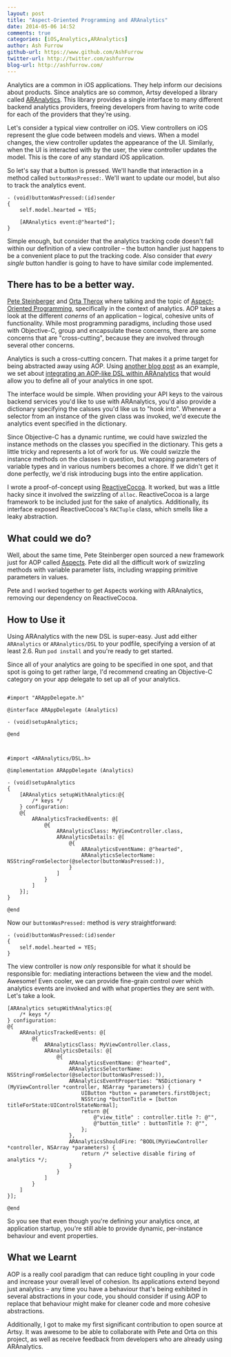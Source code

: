 ```yaml
---
layout: post
title: "Aspect-Oriented Programming and ARAnalytics"
date: 2014-05-06 14:52
comments: true
categories: [iOS,Analytics,ARAnalytics]
author: Ash Furrow
github-url: https://www.github.com/AshFurrow
twitter-url: http://twitter.com/ashfurrow
blog-url: http://ashfurrow.com/
---
```


Analytics are a common in iOS applications. They help inform our decisions 
about products. Since analytics are so common, Artsy developed a library called
[ARAnalytics](https://github.com/orta/ARAnalytics). This library provides a 
single interface to many different backend analytics providers, freeing 
developers from having to write code for each of the providers that they're
using. 

Let's consider a typical view controller on iOS. View controllers on iOS 
represent the glue code between models and views. When a model changes, the view 
controller updates the appearance of the UI. Similarly, when the UI is 
interacted with by the user, the view controller updates the model. This is the
core of any standard iOS application. 

So let's say that a button is pressed. We'll handle that interaction in a 
method called `buttonWasPressed:`. We'll want to update our model, but also to
track the analytics event. 

``` objc
- (void)buttonWasPressed:(id)sender
{
	self.model.hearted = YES;

	[ARAnalytics event:@"hearted"];
}
```

Simple enough, but consider that the analytics tracking code doesn't fall within
our definition of a view controller – the button handler just happens to be a
convenient place to put the tracking code. Also consider that *every single* 
button handler is going to have to have similar code implemented. 

<!-- more -->

## There has to be a better way. 

[Pete Steinberger](http://twitter.com/steipete) and [Orta Therox](http://twitter.com/orta)
where talking and the topic of [Aspect-Oriented Programming](http://en.wikipedia.org/wiki/Aspect-oriented_programming),
specifically in the context of analytics. AOP takes a look at the different 
*conerns* of an application – logical, cohesive units of functionality. While 
most programming paradigms, including those used with Objective-C, group and
encapsulate these concerns, there are some concerns that are "cross-cutting", 
because they are involved through several other concerns. 

Analytics is such a cross-cutting concern. That makes it a prime target for 
being abstracted away using AOP. Using [another blog post](http://albertodebortoli.github.io/blog/2014/03/25/an-aspect-oriented-approach-programming-to-ios-analytics/)  as an example, we set about [integrating an AOP-like DSL within ARAnalytics](https://github.com/orta/ARAnalytics/pull/74) 
that would allow you to define all of your analytics in one spot. 

The interface would be simple. When providing your API keys to the vairous
backend services you'd like to use with ARAnalytics, you'd also provide a
dictionary specifying the calsses you'd like us to "hook into". Whenever a 
selector from an instance of the given class was invoked, we'd execute the 
analytics event specified in the dictionary. 

Since Objective-C has a dynamic runtime, we could have swizzled the instance 
methods on the classes you specified in the dictionary. This gets a little 
tricky and represents a lot of work for us. We could swizzle the instance
methods on the classes in question, but wrapping parameters of variable types
and in various numbers becomes a chore. If we didn't get it done perfectly, 
we'd risk introducing bugs into the entire application. 

I wrote a proof-of-concept using [ReactiveCocoa](http://reactivecocoa.io). It
worked, but was a little hacky since it involved the swizzling of `alloc`. 
ReactiveCocoa is a large framework to be included just for the sake of 
analytics. Additionally, its interface exposed ReactiveCocoa's `RACTuple` class, 
which smells like a leaky abstraction. 

## What could we do?

Well, about the same time, Pete Steinberger open sourced a new framework just 
for AOP called [Aspects](https://github.com/steipete/Aspects). Pete did all the
difficult work of swizzling methods with variable parameter lists, including
wrapping primitive parameters in values. 

Pete and I worked together to get Aspects working with ARAnalytics, removing our 
dependency on ReactiveCocoa. 

## How to Use it

Using ARAnalytics with the new DSL is super-easy. Just add either `ARAnalytics`
or `ARAnalytics/DSL` to your podfile, specifying a version of at least 2.6. Run 
`pod install` and you're ready to get started. 

Since all of your analytics are going to be specified in one spot, and that spot
is going to get rather large, I'd recommend creating an Objective-C category on
your app delegate to set up all of your analytics. 

``` objc

#import "ARAppDelegate.h"

@interface ARAppDelegate (Analytics)

- (void)setupAnalytics;

@end

```

``` objc


#import <ARAnalytics/DSL.h>

@implementation ARAppDelegate (Analytics)

- (void)setupAnalytics 
{
	[ARAnalytics setupWithAnalytics:@{
		/* keys */
    } configuration:
    @{
    	ARAnalyticsTrackedEvents: @[
    		@{
    			ARAnalyticsClass: MyViewController.class,
    			ARAnalyticsDetails: @[
    				@{
    					ARAnalyticsEventName: @"hearted",
    					ARAnalyticsSelectorName: NSStringFromSelector(@selector(buttonWasPressed:)),
    				}
    			]
    		}
    	]
	}];
}

@end

```

Now our `buttonWasPressed:` method is *very* straightforward:

``` objc
- (void)buttonWasPressed:(id)sender
{
	self.model.hearted = YES;
}
```

The view controller is now *only* responsible for what it should be responsible
for: mediating interactions between the view and the model. Awesome! Even 
cooler, we can provide fine-grain control over which analytics events are
invoked and with what properties they are sent with. Let's take a look. 

``` objc
[ARAnalytics setupWithAnalytics:@{
	/* keys */
} configuration:
@{
	ARAnalyticsTrackedEvents: @[
		@{
			ARAnalyticsClass: MyViewController.class,
			ARAnalyticsDetails: @[
				@{
					ARAnalyticsEventName: @"hearted",
					ARAnalyticsSelectorName: NSStringFromSelector(@selector(buttonWasPressed:)),
					ARAnalyticsEventProperties: ^NSDictionary *(MyViewController *controller, NSArray *parameters) {
                        UIButton *button = parameters.firstObject;
                        NSString *buttonTitle = [button titleForState:UIControlStateNormal];
                        return @{
                            @"view_title" : controller.title ?: @"",
                            @"button_title" : buttonTitle ?: @"",
                        };
                    },
                    ARAnalyticsShouldFire: ^BOOL(MyViewController *controller, NSArray *parameters) {
                        return /* selective disable firing of analytics */;
                    }
				}
			]
		}
	]
}];

@end

```

So you see that even though you're defining your analytics once, at application
startup, you're still able to provide dynamic, per-instance behaviour and event
properties. 

## What we Learnt

AOP is a really cool paradigm that can reduce tight coupling in your code and
increase your overall level of cohesion. Its applications extend beyond just
analytics – any time you have a behaviour that's being exhibited in several
abstractions in your code, you should consider if using AOP to replace that
behaviour might make for cleaner code and more cohesive abstractions. 

Additionally, I got to make my first significant contribution to open source at
Artsy. It was awesome to be able to collaborate with Pete and Orta on this 
project, as well as receive feedback from developers who are already using 
ARAnalytics. 
